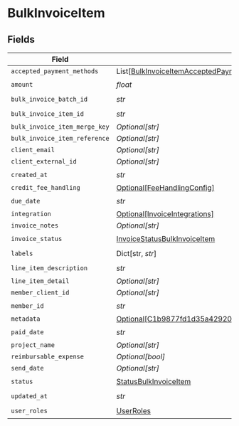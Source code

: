 # BulkInvoiceItem


## Fields

| Field                                                                                                                                                                 | Type                                                                                                                                                                  | Required                                                                                                                                                              | Description                                                                                                                                                           |
| --------------------------------------------------------------------------------------------------------------------------------------------------------------------- | --------------------------------------------------------------------------------------------------------------------------------------------------------------------- | --------------------------------------------------------------------------------------------------------------------------------------------------------------------- | --------------------------------------------------------------------------------------------------------------------------------------------------------------------- |
| `accepted_payment_methods`                                                                                                                                            | List[[BulkInvoiceItemAcceptedPaymentMethods](../../models/shared/bulkinvoiceitemacceptedpaymentmethods.md)]                                                           | :heavy_minus_sign:                                                                                                                                                    | N/A                                                                                                                                                                   |
| `amount`                                                                                                                                                              | *float*                                                                                                                                                               | :heavy_check_mark:                                                                                                                                                    | N/A                                                                                                                                                                   |
| `bulk_invoice_batch_id`                                                                                                                                               | *str*                                                                                                                                                                 | :heavy_check_mark:                                                                                                                                                    | N/A                                                                                                                                                                   |
| `bulk_invoice_item_id`                                                                                                                                                | *str*                                                                                                                                                                 | :heavy_check_mark:                                                                                                                                                    | N/A                                                                                                                                                                   |
| `bulk_invoice_item_merge_key`                                                                                                                                         | *Optional[str]*                                                                                                                                                       | :heavy_minus_sign:                                                                                                                                                    | N/A                                                                                                                                                                   |
| `bulk_invoice_item_reference`                                                                                                                                         | *Optional[str]*                                                                                                                                                       | :heavy_minus_sign:                                                                                                                                                    | N/A                                                                                                                                                                   |
| `client_email`                                                                                                                                                        | *Optional[str]*                                                                                                                                                       | :heavy_minus_sign:                                                                                                                                                    | N/A                                                                                                                                                                   |
| `client_external_id`                                                                                                                                                  | *Optional[str]*                                                                                                                                                       | :heavy_minus_sign:                                                                                                                                                    | N/A                                                                                                                                                                   |
| `created_at`                                                                                                                                                          | *str*                                                                                                                                                                 | :heavy_check_mark:                                                                                                                                                    | N/A                                                                                                                                                                   |
| `credit_fee_handling`                                                                                                                                                 | [Optional[FeeHandlingConfig]](../../models/shared/feehandlingconfig.md)                                                                                               | :heavy_minus_sign:                                                                                                                                                    | N/A                                                                                                                                                                   |
| `due_date`                                                                                                                                                            | *str*                                                                                                                                                                 | :heavy_check_mark:                                                                                                                                                    | N/A                                                                                                                                                                   |
| `integration`                                                                                                                                                         | [Optional[InvoiceIntegrations]](../../models/shared/invoiceintegrations.md)                                                                                           | :heavy_minus_sign:                                                                                                                                                    | N/A                                                                                                                                                                   |
| `invoice_notes`                                                                                                                                                       | *Optional[str]*                                                                                                                                                       | :heavy_minus_sign:                                                                                                                                                    | N/A                                                                                                                                                                   |
| `invoice_status`                                                                                                                                                      | [InvoiceStatusBulkInvoiceItem](../../models/shared/invoicestatusbulkinvoiceitem.md)                                                                                   | :heavy_check_mark:                                                                                                                                                    | N/A                                                                                                                                                                   |
| `labels`                                                                                                                                                              | Dict[str, *str*]                                                                                                                                                      | :heavy_check_mark:                                                                                                                                                    | N/A                                                                                                                                                                   |
| `line_item_description`                                                                                                                                               | *str*                                                                                                                                                                 | :heavy_check_mark:                                                                                                                                                    | N/A                                                                                                                                                                   |
| `line_item_detail`                                                                                                                                                    | *Optional[str]*                                                                                                                                                       | :heavy_minus_sign:                                                                                                                                                    | N/A                                                                                                                                                                   |
| `member_client_id`                                                                                                                                                    | *Optional[str]*                                                                                                                                                       | :heavy_minus_sign:                                                                                                                                                    | N/A                                                                                                                                                                   |
| `member_id`                                                                                                                                                           | *str*                                                                                                                                                                 | :heavy_check_mark:                                                                                                                                                    | N/A                                                                                                                                                                   |
| `metadata`                                                                                                                                                            | [Optional[C1b9877fd1d35a4292006c3c09941c1c5c21bbe2e0e87488661804eebf2a3e4a]](../../models/shared/c1b9877fd1d35a4292006c3c09941c1c5c21bbe2e0e87488661804eebf2a3e4a.md) | :heavy_minus_sign:                                                                                                                                                    | N/A                                                                                                                                                                   |
| `paid_date`                                                                                                                                                           | *str*                                                                                                                                                                 | :heavy_check_mark:                                                                                                                                                    | N/A                                                                                                                                                                   |
| `project_name`                                                                                                                                                        | *Optional[str]*                                                                                                                                                       | :heavy_minus_sign:                                                                                                                                                    | N/A                                                                                                                                                                   |
| `reimbursable_expense`                                                                                                                                                | *Optional[bool]*                                                                                                                                                      | :heavy_minus_sign:                                                                                                                                                    | N/A                                                                                                                                                                   |
| `send_date`                                                                                                                                                           | *Optional[str]*                                                                                                                                                       | :heavy_minus_sign:                                                                                                                                                    | N/A                                                                                                                                                                   |
| `status`                                                                                                                                                              | [StatusBulkInvoiceItem](../../models/shared/statusbulkinvoiceitem.md)                                                                                                 | :heavy_check_mark:                                                                                                                                                    | N/A                                                                                                                                                                   |
| `updated_at`                                                                                                                                                          | *str*                                                                                                                                                                 | :heavy_check_mark:                                                                                                                                                    | N/A                                                                                                                                                                   |
| `user_roles`                                                                                                                                                          | [UserRoles](../../models/shared/userroles.md)                                                                                                                         | :heavy_check_mark:                                                                                                                                                    | N/A                                                                                                                                                                   |